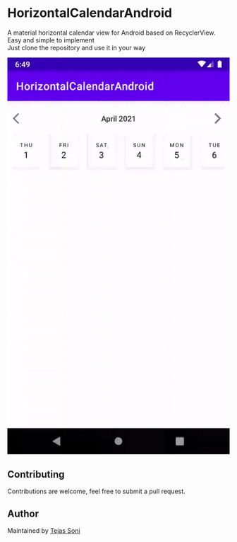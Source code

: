 # HorizontalCalendarAndroid
A material horizontal calendar view for Android based on RecyclerView.<br>
Easy and simple to implement<br>
Just clone the repository and use it in your way

![showcase](/assets/horizontal-calendar.gif)


## Contributing

Contributions are welcome, feel free to submit a pull request.

## Author
Maintained by [Tejas Soni](https://www.github.com/Tejas-Soni)
